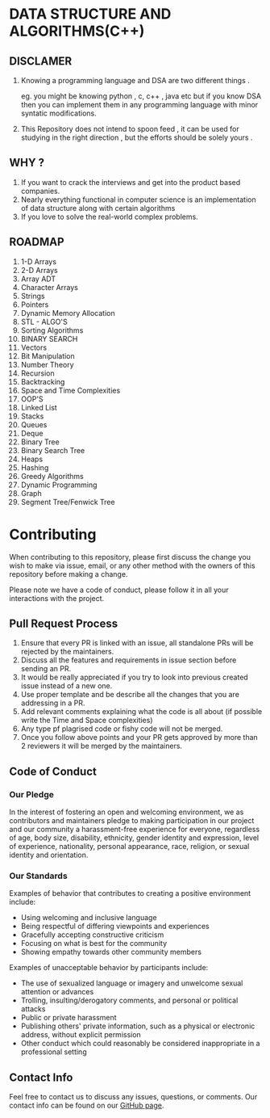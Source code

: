 # DATA STRUCTURE AND ALGORITHMS(C++)

## DISCLAMER
   1. Knowing a programming language and DSA are two different things .

      eg. you might be knowing python , c, c++ , java etc but if you know DSA then you can implement them in any programming language with minor syntatic modifications.

   2. This Repository does not intend to spoon feed , it can be used for studying in the right direction , but the efforts should be solely yours .

## WHY ?
  1. If you want to crack the interviews and get into the product based companies.
  2. Nearly everything functional in computer science is an implementation of data structure along with certain algorithms
  3. If you love to solve the real-world complex problems.


## ROADMAP
  1. 1-D Arrays
  2. 2-D Arrays
  3. Array ADT
  4. Character Arrays
  5. Strings
  6. Pointers
  7. Dynamic Memory Allocation
  8. STL - ALGO'S
  9. Sorting Algorithms
  10. BINARY SEARCH
  11. Vectors
  12. Bit Manipulation
  13. Number Theory
  14. Recursion
  15. Backtracking
  16. Space and Time Complexities
  17. OOP'S
  18. Linked List
  19. Stacks
  20. Queues
  21. Deque
  22. Binary Tree
  23. Binary Search Tree
  24. Heaps
  25. Hashing
  26. Greedy Algorithms
  27. Dynamic Programming
  28. Graph
  29. Segment Tree/Fenwick Tree


  # Contributing

  When contributing to this repository, please first discuss the change you wish to make via issue,
  email, or any other method with the owners of this repository before making a change.

  Please note we have a code of conduct, please follow it in all your interactions with the project.

  ## Pull Request Process

  1. Ensure that every PR is linked with an issue, all standalone PRs will be rejected by the maintainers.
  2. Discuss all the features and requirements in issue section before sending an PR.
  3. It would be really appreciated if you try to look into previous created issue instead of a new one.
  4. Use proper template and be describe all the changes that you are addressing in a PR.
  5. Add relevant comments explaining what the code is all about (if possible write the Time and Space complexities)
  6. Any type pf plagrised code or fishy code will not be merged.
  5. Once you follow above points and your PR gets approved by more than 2 reviewers it will be merged by the maintainers.

  ## Code of Conduct

  ### Our Pledge

  In the interest of fostering an open and welcoming environment, we as
  contributors and maintainers pledge to making participation in our project and
  our community a harassment-free experience for everyone, regardless of age, body
  size, disability, ethnicity, gender identity and expression, level of experience,
  nationality, personal appearance, race, religion, or sexual identity and
  orientation.

  ### Our Standards

  Examples of behavior that contributes to creating a positive environment
  include:

  * Using welcoming and inclusive language
  * Being respectful of differing viewpoints and experiences
  * Gracefully accepting constructive criticism
  * Focusing on what is best for the community
  * Showing empathy towards other community members

  Examples of unacceptable behavior by participants include:

  * The use of sexualized language or imagery and unwelcome sexual attention or
  advances
  * Trolling, insulting/derogatory comments, and personal or political attacks
  * Public or private harassment
  * Publishing others' private information, such as a physical or electronic
    address, without explicit permission
  * Other conduct which could reasonably be considered inappropriate in a
    professional setting
    
   ## Contact Info
   
   Feel free to contact us to discuss any issues, questions, or comments.
   Our contact info can be found on our [GitHub page](https://github.com/technojam).

 
 

